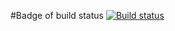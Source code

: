 #Badge of build status
[![Build status](https://ci.appveyor.com/api/projects/status/7g5xn5ydyawhmu82?svg=true)](https://ci.appveyor.com/project/NikaMurs/jest)